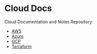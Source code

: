# Cloud Docs

Cloud Documentation and Notes Repository

- [AWS](./aws/README.md)
- [Azure](./azure/README.md)
- [GCP](./gcp/README.md)
- [Terraform](./terraform/README.md)
